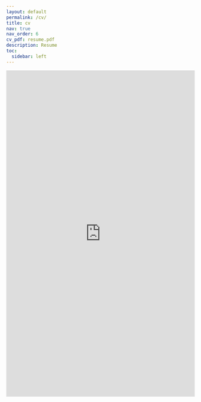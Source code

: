 ```yaml
---
layout: default
permalink: /cv/
title: cv
nav: true
nav_order: 6
cv_pdf: resume.pdf
description: Resume
toc:
  sidebar: left
---
```

<embed src="https://aa7onv.github.io/assets/pdf/resume.pdf" width="100%" height="870px" type="application/pdf">
